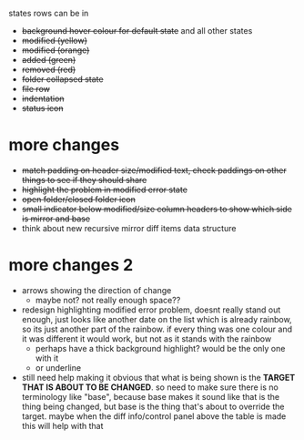 states rows can be in

- ~~background hover colour for default state~~ and all other states
- ~~modified (yellow)~~
- ~~modified (orange)~~
- ~~added (green)~~
- ~~removed (red)~~
- ~~folder collapsed state~~
- ~~file row~~
- ~~indentation~~
- ~~status icon~~

# more changes
- ~~match padding on header size/modified text, check paddings on other things to see if they should share~~
- ~~highlight the problem in modified error state~~
- ~~open folder/closed folder icon~~
- ~~small indicator below modified/size column headers to show which side is mirror and base~~
- think about new recursive mirror diff items data structure

# more changes 2
- arrows showing the direction of change
    - maybe not? not really enough space??
- redesign highlighting modified error problem, doesnt really stand out enough, just looks like another date on the list which is already rainbow, so its just another part of the rainbow. if every thing was one colour and it was different it would work, but not as it stands with the rainbow
    - perhaps have a thick background highlight? would be the only one with it
    - or underline
- still need help making it obvious that what is being shown is the **TARGET THAT IS ABOUT TO BE CHANGED**. so need to make sure there is no terminology like "base", because base makes it sound like that is the thing being changed, but base is the thing that's about to override the target. maybe when the diff info/control panel above the table is made this will help with that
